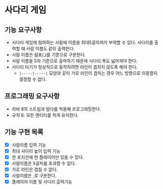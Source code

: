 # 사다리 게임

## 기능 요구사항

- 사다리 게임에 참여하는 사람에 이름을 최대5글자까지 부여할 수 있다. 사다리를 출력할 때 사람 이름도 같이 출력한다.
- 사람 이름은 쉼표(,)를 기준으로 구분한다.
- 사람 이름을 5자 기준으로 출력하기 때문에 사다리 폭도 넓어져야 한다.
- 사다리 타기가 정상적으로 동작하려면 라인이 겹치지 않도록 해야 한다.
    - ``|-----|-----|`` 모양과 같이 가로 라인이 겹치는 경우 어느 방향으로 이동할지 결정할 수 없다.

## 프로그래밍 요구사항

- 자바 8의 스트림과 람다를 적용해 프로그래밍한다.
- 규칙 6: 모든 엔티티를 작게 유지한다.

## 기능 구현 목록

- [X] 사람이름 입력 기능
- [X] 최대 사다리 높이 입력 기능
- [X] 한 포지션에 한 플레이어만 있을 수 있다.
- [X] 사람이름은 5글자를 초과할 수 없다.
- [X] 가로 라인은 겹칠 수 없다.
- [X] 사람이름은 ,로 구분한다.
- [X] 플레이어 이름 및 사다리 출력기능  